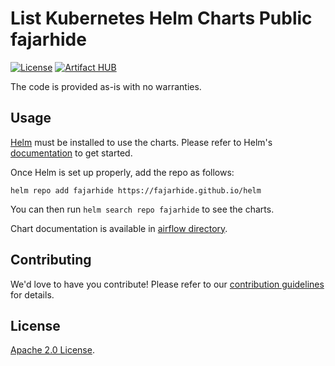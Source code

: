 # List Kubernetes Helm Charts Public fajarhide

[![License](https://img.shields.io/badge/License-Apache%202.0-blue.svg)](https://opensource.org/licenses/Apache-2.0)
[![Artifact HUB](https://img.shields.io/endpoint?url=https://artifacthub.io/badge/repository/fajarhide)](https://artifacthub.io/packages/search?repo=fajarhide)

The code is provided as-is with no warranties.

## Usage

[Helm](https://helm.sh) must be installed to use the charts.
Please refer to Helm's [documentation](https://helm.sh/docs/) to get started.

Once Helm is set up properly, add the repo as follows:

```console
helm repo add fajarhide https://fajarhide.github.io/helm
```

You can then run `helm search repo fajarhide` to see the charts.

<!-- Keep full URL links to repo files because this README syncs from main to gh-pages.  -->
Chart documentation is available in [airflow directory](https://github.com/fajarhide/helm/blob/main/charts/airflow/README.md).

## Contributing

<!-- Keep full URL links to repo files because this README syncs from main to gh-pages.  -->
We'd love to have you contribute! Please refer to our [contribution guidelines](https://github.com/fajarhide/helm/blob/main/CONTRIBUTING.md) for details.

## License

<!-- Keep full URL links to repo files because this README syncs from main to gh-pages.  -->
[Apache 2.0 License](https://github.com/fajarhide/helm/blob/main/LICENSE).
